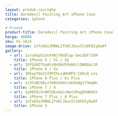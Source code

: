 ```yaml
---
layout: produk-casinghp
title: Daredevil Painting Art iPhone Case
categories: iphone

# Produk
product-title: Daredevil Painting Art iPhone Case
harga: 90000
sku: hn-1624
image-drive: 1nfx0ZeJM8WL2fVAlJbux5lnDFDIyDw0f
gallery:
  - url: 1xrukGpS1at4YNjlMxBlap-bmidbFl5EM
    title: iPhone 5 / 5s / SE
  - url: 1OfGSHZ7UuAhiNnD6d5PebKilDW88aLtR
    title: iPhone 6 / 6s
  - url: 1M3ayY8eZzI9PZhLsqMeMPZ-CA9cO_ozs
    title: iPhone 6 Plus / 6s Plus
  - url: 1z3FaNC86LnTm0GtKkhrwk9xWgtf3mqWn
    title: iPhone 7 / 8
  - url: 1y06FKcVn4M1HEn4eLvNwtSRag9VHKAbY
    title: iPhone 7 Plus / 8 Plus
  - url: 1nfx0ZeJM8WL2fVAlJbux5lnDFDIyDw0f
    title: iPhone X
---
```

